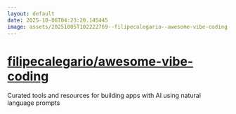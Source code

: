 ```yaml
---
layout: default
date: 2025-10-06T04:23:20.145445
image: assets/20251005T102222769--filipecalegario--awesome-vibe-coding--20251005T103632405--cropped.png
---
```


# [filipecalegario/awesome-vibe-coding](https://github.com/filipecalegario/awesome-vibe-coding)

Curated tools and resources for building apps with AI using natural language prompts
